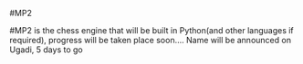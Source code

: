 #MP2

#MP2 is the chess engine that will be built in Python(and other languages if required), progress will be taken place soon....
Name will be announced on Ugadi, 5 days to go
